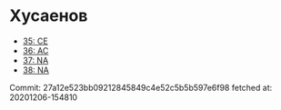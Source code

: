 # Хусаенов
- [35: CE](35.md)
- [36: AC](36.md)
- [37: NA](37.md)
- [38: NA](38.md)

Commit: 27a12e523bb09212845849c4e52c5b5b597e6f98
 fetched at: 20201206-154810
